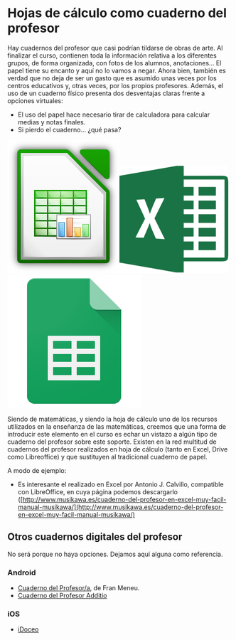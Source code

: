 # Hojas de cálculo como cuaderno del profesor

Hay cuadernos del profesor que casi podrían tildarse de obras de arte. Al finalizar el curso, contienen toda la información relativa a los diferentes grupos, de forma organizada, con fotos de los alumnos, anotaciones... El papel tiene su encanto y aquí no lo vamos a negar. Ahora bien, también es verdad que no deja de ser un gasto que es asumido unas veces por los centros educativos y, otras veces, por los propios profesores. Además, el uso de un cuaderno físico presenta dos desventajas claras frente a opciones virtuales:

* El uso del papel hace necesario tirar de calculadora para calcular medias y notas finales.
* Si pierdo el cuaderno... ¿qué pasa?



![](/herramientas/assets/calclogo.png)![](/herramientas/assets/excel.png)![](/herramientas/assets/drive.png)

Siendo de matemáticas, y siendo la hoja de cálculo uno de los recursos utilizados en la enseñanza de las matemáticas, creemos que una forma de introducir este elemento en el curso es echar un vistazo a algún tipo de cuaderno del profesor sobre este soporte. Existen en la red multitud de cuadernos del profesor realizados en hoja de cálculo \(tanto en Excel, Drive como Libreoffice\) y que sustituyen al tradicional cuaderno de papel.

A modo de ejemplo:

* Es interesante el realizado en Excel por Antonio J. Calvillo, compatible con LibreOffice, en cuya página podemos descargarlo \([http://www.musikawa.es/cuaderno-del-profesor-en-excel-muy-facil-manual-musikawa/](http://www.musikawa.es/cuaderno-del-profesor-en-excel-muy-facil-manual-musikawa/)

## Otros cuadernos digitales del profesor

No será porque no haya opciones. Dejamos aquí alguna como referencia.

### Android

* [Cuaderno del Profesor/a](https://play.google.com/store/apps/details?id=com.apolosoft.cuadernoprofesor&hl=es), de Fran Meneu. 
* [Cuaderno del Profesor Additio](https://play.google.com/store/apps/details?id=com.additioapp.additio&hl=es)

### iOS

* [iDoceo](https://itunes.apple.com/es/app/idoceo-cuaderno-de-notas-del-profesor/id477120941?mt=8)



